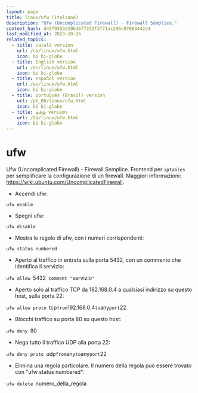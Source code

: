 ```yaml
---
layout: page
title: linux/ufw (italiano)
description: "Ufw (Uncomplicated Firewall) - Firewall Semplice."
content_hash: d45f9353d19b46f7232f2f71ac296c97003442d4
last_modified_at: 2023-10-26
related_topics:
  - title: català version
    url: /ca/linux/ufw.html
    icon: bi bi-globe
  - title: English version
    url: /en/linux/ufw.html
    icon: bi bi-globe
  - title: español version
    url: /es/linux/ufw.html
    icon: bi bi-globe
  - title: português (Brasil) version
    url: /pt_BR/linux/ufw.html
    icon: bi bi-globe
  - title: தமிழ் version
    url: /ta/linux/ufw.html
    icon: bi bi-globe
---
```

# ufw

Ufw (Uncomplicated Firewall) - Firewall Semplice.
Frontend per `iptables` per semplificare la configurazione di un firewall.
Maggiori informazioni: <https://wiki.ubuntu.com/UncomplicatedFirewall>.

- Accendi ufw:

`ufw enable`

- Spegni ufw:

`ufw disable`

- Mostra le regole di ufw, con i numeri corrispondenti:

`ufw status numbered`

- Aperto al traffico in entrata sulla porta 5432, con un commento che identifica il servizio:

`ufw allow `<span class="tldr-var badge badge-pill bg-dark-lm bg-white-dm text-white-lm text-dark-dm font-weight-bold">5432</span>` comment "`<span class="tldr-var badge badge-pill bg-dark-lm bg-white-dm text-white-lm text-dark-dm font-weight-bold">servizio</span>`"`

- Aperto solo al traffico TCP da 192.168.0.4 a qualsiasi indirizzo su questo host, sulla porta 22:

`ufw allow proto `<span class="tldr-var badge badge-pill bg-dark-lm bg-white-dm text-white-lm text-dark-dm font-weight-bold">tcp</span>` from `<span class="tldr-var badge badge-pill bg-dark-lm bg-white-dm text-white-lm text-dark-dm font-weight-bold">192.168.0.4</span>` to `<span class="tldr-var badge badge-pill bg-dark-lm bg-white-dm text-white-lm text-dark-dm font-weight-bold">any</span>` port `<span class="tldr-var badge badge-pill bg-dark-lm bg-white-dm text-white-lm text-dark-dm font-weight-bold">22</span>

- Blocchi traffico su porta 80 su questo host:

`ufw deny `<span class="tldr-var badge badge-pill bg-dark-lm bg-white-dm text-white-lm text-dark-dm font-weight-bold">80</span>

- Nega tutto il traffico UDP alla porta 22:

`ufw deny proto `<span class="tldr-var badge badge-pill bg-dark-lm bg-white-dm text-white-lm text-dark-dm font-weight-bold">udp</span>` from `<span class="tldr-var badge badge-pill bg-dark-lm bg-white-dm text-white-lm text-dark-dm font-weight-bold">any</span>` to `<span class="tldr-var badge badge-pill bg-dark-lm bg-white-dm text-white-lm text-dark-dm font-weight-bold">any</span>` port `<span class="tldr-var badge badge-pill bg-dark-lm bg-white-dm text-white-lm text-dark-dm font-weight-bold">22</span>

- Elimina una regola particolare. Il numero della regola può essere trovato con "ufw status numbered":

`ufw delete `<span class="tldr-var badge badge-pill bg-dark-lm bg-white-dm text-white-lm text-dark-dm font-weight-bold">numero_della_regola</span>
